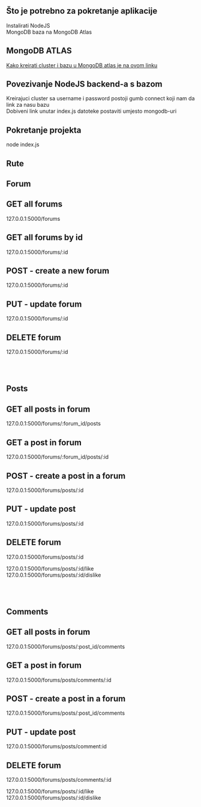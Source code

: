 ## Što je potrebno za pokretanje aplikacije
Instalirati NodeJS <br />
MongoDB baza na MongoDB Atlas <br />

## MongoDB ATLAS
[Kako kreirati cluster i bazu u MongoDB atlas je na ovom linku](https://www.youtube.com/watch?v=esKNjzDZItQ&ab_channel=JRACADEMY) <br />

## Povezivanje NodeJS backend-a s bazom
Kreirajuci cluster sa username i password postoji gumb connect koji nam da link za nasu bazu <br />
Dobiveni link unutar index.js datoteke postaviti umjesto mongodb-uri <br />

## Pokretanje projekta

node index.js

## Rute

## Forum

## GET all forums
127.0.0.1:5000/forums <br />

## GET all forums by id
127.0.0.1:5000/forums/:id <br />

## POST - create a new forum
127.0.0.1:5000/forums/:id <br>

## PUT - update forum
127.0.0.1:5000/forums/:id <br />

## DELETE forum 
127.0.0.1:5000/forums/:id <br />

<br />
<br />

## Posts

## GET all posts in forum
127.0.0.1:5000/forums/:forum_id/posts <br />

## GET a post in forum
127.0.0.1:5000/forums/:forum_id/posts/:id <br />

## POST - create a post in a forum
127.0.0.1:5000/forums/posts/:id <br />

## PUT - update post
127.0.0.1:5000/forums/posts/:id <br />

## DELETE forum 
127.0.0.1:5000/forums/posts/:id <br />

127.0.0.1:5000/forums/posts/:id/like <br />
127.0.0.1:5000/forums/posts/:id/dislike <br />

<br />
<br />

## Comments

## GET all posts in forum
127.0.0.1:5000/forums/posts/:post_id/comments <br />

## GET a post in forum
127.0.0.1:5000/forums/posts/comments/:id <br />

## POST - create a post in a forum
127.0.0.1:5000/forums/posts/:post_id/comments <br />

## PUT - update post
127.0.0.1:5000/forums/posts/comment:id <br />

## DELETE forum 
127.0.0.1:5000/forums/posts/comments/:id <br />

127.0.0.1:5000/forums/posts/:id/like <br />
127.0.0.1:5000/forums/posts/:id/dislike <br />
